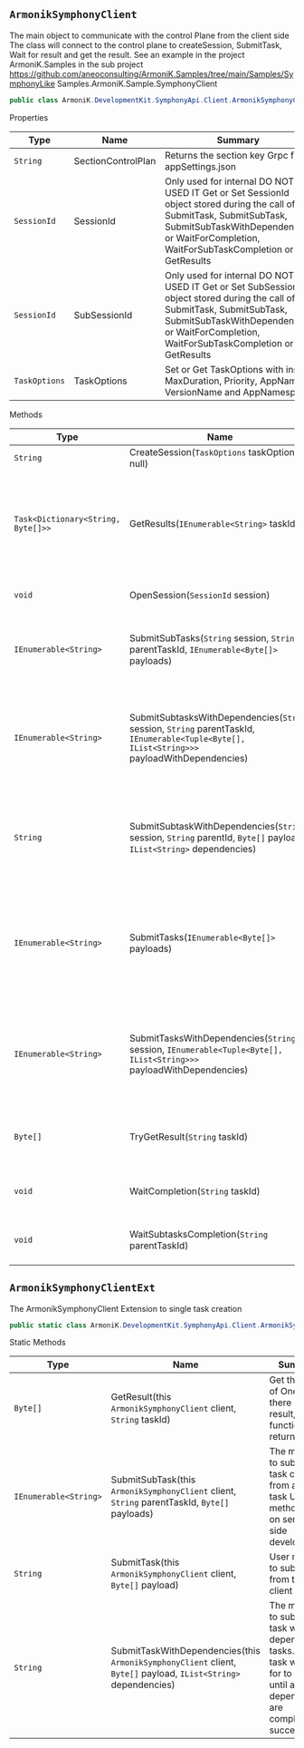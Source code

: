 ## `ArmonikSymphonyClient`

The main object to communicate with the control Plane from the client side  The class will connect to the control plane to createSession, SubmitTask,  Wait for result and get the result.  See an example in the project ArmoniK.Samples in the sub project  https://github.com/aneoconsulting/ArmoniK.Samples/tree/main/Samples/SymphonyLike  Samples.ArmoniK.Sample.SymphonyClient
```csharp
public class ArmoniK.DevelopmentKit.SymphonyApi.Client.ArmonikSymphonyClient

```

Properties

| Type | Name | Summary | 
| --- | --- | --- | 
| `String` | SectionControlPlan | Returns the section key Grpc from appSettings.json | 
| `SessionId` | SessionId | Only used for internal DO NOT USED IT  Get or Set SessionId object stored during the call of SubmitTask, SubmitSubTask,  SubmitSubTaskWithDependencies or WaitForCompletion, WaitForSubTaskCompletion or GetResults | 
| `SessionId` | SubSessionId | Only used for internal DO NOT USED IT  Get or Set SubSessionId object stored during the call of SubmitTask, SubmitSubTask,  SubmitSubTaskWithDependencies or WaitForCompletion, WaitForSubTaskCompletion or GetResults | 
| `TaskOptions` | TaskOptions | Set or Get TaskOptions with inside MaxDuration, Priority, AppName, VersionName and AppNamespace | 


Methods

| Type | Name | Summary | 
| --- | --- | --- | 
| `String` | CreateSession(`TaskOptions` taskOptions = null) | Create the session to submit task | 
| `Task<Dictionary<String, Byte[]>>` | GetResults(`IEnumerable<String>` taskIds) | Method to GetResults when the result is returned by a task  The method WaitForCompletion should called before these method | 
| `void` | OpenSession(`SessionId` session) | Set connection to an already opened Session | 
| `IEnumerable<String>` | SubmitSubTasks(`String` session, `String` parentTaskId, `IEnumerable<Byte[]>` payloads) | The method to submit sub task inside a parent task  Use this method only on server side developpement | 
| `IEnumerable<String>` | SubmitSubtasksWithDependencies(`String` session, `String` parentTaskId, `IEnumerable<Tuple<Byte[], IList<String>>>` payloadWithDependencies) | The method to submit several tasks with dependencies tasks. This task will wait for  to start until all dependencies are completed successfully | 
| `String` | SubmitSubtaskWithDependencies(`String` session, `String` parentId, `Byte[]` payload, `IList<String>` dependencies) | The method to submit One Subtask with dependencies tasks. This task will wait for  to start until all dependencies are completed successfully | 
| `IEnumerable<String>` | SubmitTasks(`IEnumerable<Byte[]>` payloads) | User method to submit task from the client  Need a client Service. In case of ServiceContainer  controlPlaneService can be null until the OpenSession is called | 
| `IEnumerable<String>` | SubmitTasksWithDependencies(`String` session, `IEnumerable<Tuple<Byte[], IList<String>>>` payloadWithDependencies) | The method to submit several tasks with dependencies tasks. This task will wait for  to start until all dependencies are completed successfully | 
| `Byte[]` | TryGetResult(`String` taskId) | Try to find the result of One task. If there no result, the function return byte[0] | 
| `void` | WaitCompletion(`String` taskId) | User method to wait for only the parent task from the client | 
| `void` | WaitSubtasksCompletion(`String` parentTaskId) | Wait for the taskIds and all its dependencies taskIds | 


## `ArmonikSymphonyClientExt`

The ArmonikSymphonyClient Extension to single task creation
```csharp
public static class ArmoniK.DevelopmentKit.SymphonyApi.Client.ArmonikSymphonyClientExt

```

Static Methods

| Type | Name | Summary | 
| --- | --- | --- | 
| `Byte[]` | GetResult(this `ArmonikSymphonyClient` client, `String` taskId) | Get the result of One task. If there no result, the function return byte[0] | 
| `IEnumerable<String>` | SubmitSubTask(this `ArmonikSymphonyClient` client, `String` parentTaskId, `Byte[]` payloads) | The method to submit sub task coming from a parent task  Use this method only on server side development | 
| `String` | SubmitTask(this `ArmonikSymphonyClient` client, `Byte[]` payload) | User method to submit task from the client | 
| `String` | SubmitTaskWithDependencies(this `ArmonikSymphonyClient` client, `Byte[]` payload, `IList<String>` dependencies) | The method to submit One task with dependencies tasks. This task will wait for  to start until all dependencies are completed successfully | 


